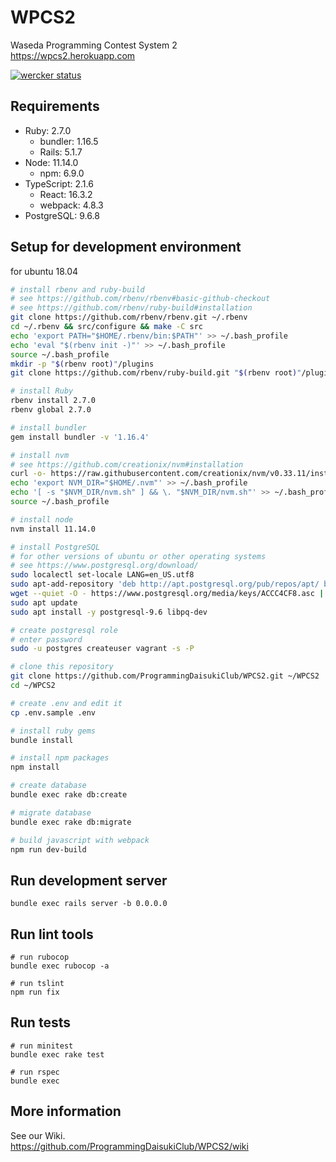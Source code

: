 # WPCS2

Waseda Programming Contest System 2  
https://wpcs2.herokuapp.com

[![wercker status](https://app.wercker.com/status/252b5ef09b779ef907f68c6b9b43a192/m/master 'wercker status')](https://app.wercker.com/project/byKey/252b5ef09b779ef907f68c6b9b43a192)

## Requirements

* Ruby: 2.7.0
  * bundler: 1.16.5
  * Rails: 5.1.7
* Node: 11.14.0
  * npm: 6.9.0
* TypeScript: 2.1.6
  * React: 16.3.2
  * webpack: 4.8.3
* PostgreSQL: 9.6.8

## Setup for development environment

for ubuntu 18.04

```sh
# install rbenv and ruby-build
# see https://github.com/rbenv/rbenv#basic-github-checkout
# see https://github.com/rbenv/ruby-build#installation
git clone https://github.com/rbenv/rbenv.git ~/.rbenv
cd ~/.rbenv && src/configure && make -C src
echo 'export PATH="$HOME/.rbenv/bin:$PATH"' >> ~/.bash_profile
echo 'eval "$(rbenv init -)"' >> ~/.bash_profile
source ~/.bash_profile
mkdir -p "$(rbenv root)"/plugins
git clone https://github.com/rbenv/ruby-build.git "$(rbenv root)"/plugins/ruby-build

# install Ruby
rbenv install 2.7.0
rbenv global 2.7.0

# install bundler
gem install bundler -v '1.16.4'

# install nvm
# see https://github.com/creationix/nvm#installation
curl -o- https://raw.githubusercontent.com/creationix/nvm/v0.33.11/install.sh | bash
echo 'export NVM_DIR="$HOME/.nvm"' >> ~/.bash_profile
echo '[ -s "$NVM_DIR/nvm.sh" ] && \. "$NVM_DIR/nvm.sh"' >> ~/.bash_profile
source ~/.bash_profile

# install node
nvm install 11.14.0

# install PostgreSQL
# for other versions of ubuntu or other operating systems
# see https://www.postgresql.org/download/
sudo localectl set-locale LANG=en_US.utf8
sudo apt-add-repository 'deb http://apt.postgresql.org/pub/repos/apt/ bionic-pgdg main'
wget --quiet -O - https://www.postgresql.org/media/keys/ACCC4CF8.asc | sudo apt-key add -
sudo apt update
sudo apt install -y postgresql-9.6 libpq-dev

# create postgresql role
# enter password
sudo -u postgres createuser vagrant -s -P

# clone this repository
git clone https://github.com/ProgrammingDaisukiClub/WPCS2.git ~/WPCS2
cd ~/WPCS2

# create .env and edit it
cp .env.sample .env

# install ruby gems
bundle install

# install npm packages
npm install

# create database
bundle exec rake db:create

# migrate database
bundle exec rake db:migrate

# build javascript with webpack
npm run dev-build
```

## Run development server

```
bundle exec rails server -b 0.0.0.0
```

## Run lint tools

```
# run rubocop
bundle exec rubocop -a

# run tslint
npm run fix
```

## Run tests

```
# run minitest
bundle exec rake test

# run rspec
bundle exec
```

## More information

See our Wiki.  
https://github.com/ProgrammingDaisukiClub/WPCS2/wiki
